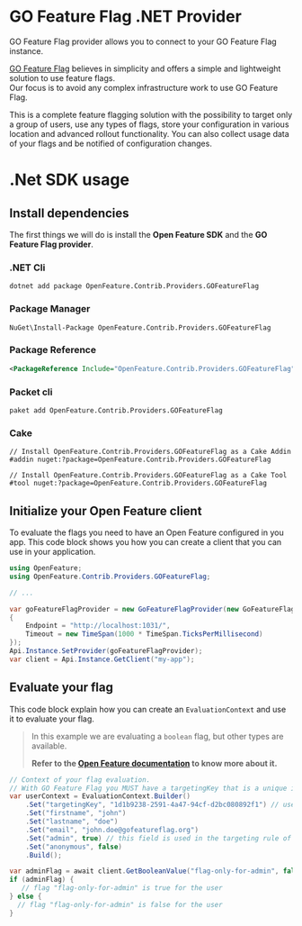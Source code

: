 # GO Feature Flag .NET Provider

GO Feature Flag provider allows you to connect to your GO Feature Flag instance.  

[GO Feature Flag](https://gofeatureflag.org) believes in simplicity and offers a simple and lightweight solution to use feature flags.  
Our focus is to avoid any complex infrastructure work to use GO Feature Flag.

This is a complete feature flagging solution with the possibility to target only a group of users, use any types of flags, store your configuration in various location and advanced rollout functionality. You can also collect usage data of your flags and be notified of configuration changes.

# .Net SDK usage

## Install dependencies

The first things we will do is install the **Open Feature SDK** and the **GO Feature Flag provider**.

### .NET Cli
```shell
dotnet add package OpenFeature.Contrib.Providers.GOFeatureFlag
```
### Package Manager

```shell
NuGet\Install-Package OpenFeature.Contrib.Providers.GOFeatureFlag
```
### Package Reference

```xml
<PackageReference Include="OpenFeature.Contrib.Providers.GOFeatureFlag" />
```
### Packet cli

```shell
paket add OpenFeature.Contrib.Providers.GOFeatureFlag
```

### Cake

```shell
// Install OpenFeature.Contrib.Providers.GOFeatureFlag as a Cake Addin
#addin nuget:?package=OpenFeature.Contrib.Providers.GOFeatureFlag

// Install OpenFeature.Contrib.Providers.GOFeatureFlag as a Cake Tool
#tool nuget:?package=OpenFeature.Contrib.Providers.GOFeatureFlag
```

## Initialize your Open Feature client

To evaluate the flags you need to have an Open Feature configured in you app.
This code block shows you how you can create a client that you can use in your application.

```csharp
using OpenFeature;
using OpenFeature.Contrib.Providers.GOFeatureFlag;

// ...

var goFeatureFlagProvider = new GoFeatureFlagProvider(new GoFeatureFlagProviderOptions
{
    Endpoint = "http://localhost:1031/",
    Timeout = new TimeSpan(1000 * TimeSpan.TicksPerMillisecond)
});
Api.Instance.SetProvider(goFeatureFlagProvider);
var client = Api.Instance.GetClient("my-app");
```

## Evaluate your flag

This code block explain how you can create an `EvaluationContext` and use it to evaluate your flag.


> In this example we are evaluating a `boolean` flag, but other types are available.
> 
> **Refer to the [Open Feature documentation](https://docs.openfeature.dev/docs/reference/concepts/evaluation-api#basic-evaluation) to know more about it.**

```csharp
// Context of your flag evaluation.
// With GO Feature Flag you MUST have a targetingKey that is a unique identifier of the user.
var userContext = EvaluationContext.Builder()
    .Set("targetingKey", "1d1b9238-2591-4a47-94cf-d2bc080892f1") // user unique identifier (mandatory)
    .Set("firstname", "john")
    .Set("lastname", "doe")
    .Set("email", "john.doe@gofeatureflag.org")
    .Set("admin", true) // this field is used in the targeting rule of the flag "flag-only-for-admin"
    .Set("anonymous", false)
    .Build();

var adminFlag = await client.GetBooleanValue("flag-only-for-admin", false, userContext);
if (adminFlag) {
   // flag "flag-only-for-admin" is true for the user
} else {
  // flag "flag-only-for-admin" is false for the user
}
```

